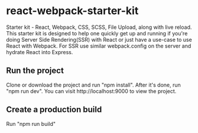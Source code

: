 # react-webpack-starter-kit

Starter kit - React, Webpack, CSS, SCSS, File Upload, along with live reload. This starter kit is designed to help one quickly get up and running if you're doing Server Side Rendering(SSR) with React or just have a use-case to use React with Webpack. For SSR use similar webpack.config on the server and hydrate React into Express.

## Run the project

Clone or download the project and run "npm install". After it's done, run "npm run dev". You can visit http://localhost:9000 to view the project.

## Create a production build

Run "npm run build"
